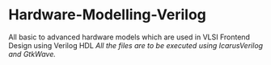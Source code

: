 # Hardware-Modelling-Verilog
All basic to advanced hardware models which are used in VLSI Frontend Design using Verilog HDL
*All the files are to be executed using IcarusVerilog and GtkWave.*

